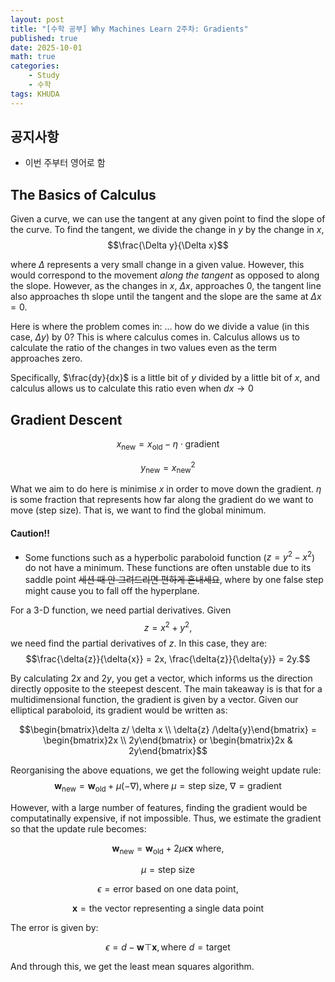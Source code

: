 ```yaml
---
layout: post
title: "[수학 공부] Why Machines Learn 2주차: Gradients"
published: true
date: 2025-10-01
math: true
categories: 
    - Study
    - 수학
tags: KHUDA
---
```


## 공지사항
* 이번 주부터 영어로 함

## The Basics of Calculus

Given a curve, we can use the tangent at any given point to find the slope of the curve. To find the tangent, we divide the change in $y$ by the change in $x$, 
$$\frac{\Delta y}{\Delta x}$$

where $\Delta$ represents a very small change in a given value. However, this would correspond to the movement _along the tangent_ as opposed to along the slope. However, as the changes in $x$, $\Delta x$, approaches 0, the tangent line also approaches th slope until the tangent and the slope are the same at $\Delta x = 0$. 

Here is where the problem comes in: ... how do we divide a value (in this case, $\Delta y$) by 0? This is where calculus comes in. Calculus allows us to calculate the ratio of the changes in two values even as the term approaches zero.

Specifically, $\frac{dy}{dx}$ is a little bit of $y$ divided by a little bit of $x$, and calculus allows us to calculate this ratio even when $dx \rightarrow 0$

## Gradient Descent

$$x_\text{new} = x_\text{old} - \eta\cdot\text{gradient} $$ 

$$ y_\text{new} = x_\text{new}^2$$

What we aim to do here is minimise $x$ in order to move down the gradient. $\eta$ is some fraction that represents how far along the gradient do we want to move (step size). That is, we want to find the global minimum.

#### Caution!!
* Some functions such as a hyperbolic paraboloid function ($z = y^2 - x^2$) do not have a minimum. These functions are often unstable due to its saddle point ~~세션 때 안 그려드리면 편하게 혼내세요~~, where by one false step might cause you to fall off the hyperplane. 

For a 3-D function, we need partial derivatives. Given $$z = x^2 + y^2,$$ we need find the partial derivatives of $z$. In this case, they are: $$\frac{\delta{z}}{\delta{x}} = 2x, \frac{\delta{z}}{\delta{y}} = 2y.$$

By calculating $2x$ and $2y$, you get a vector, which informs us the direction directly opposite to the steepest descent. The main takeaway is is that for a multidimensional function, the gradient is given by a vector. Given our elliptical paraboloid, its gradient would be written as: 

$$\begin{bmatrix}\delta z/ \delta x \\ \delta{z} /\delta{y}\end{bmatrix} = \begin{bmatrix}2x \\ 2y\end{bmatrix} or \begin{bmatrix}2x & 2y\end{bmatrix}$$


Reorganising the above equations, we get the following weight update rule: $$\mathbf{w}_\text{new} = \mathbf{w}_\text{old} + \mu (-\nabla), \text{where } \mu = \text{step size, } \nabla=\text{gradient}$$

However, with a large number of features, finding the gradient would be computatinally expensive, if not impossible. Thus, we estimate the gradient so that the update rule becomes: 

$$\mathbf{w}_\text{new} = \mathbf{w}_\text{old} + 2\mu\epsilon\mathbf{x} \text{ where, }$$ 

$$\mu = \text{step size}$$

$$ \epsilon = \text{error based on one data point}, $$

$$ \mathbf{x} = \text{the vector representing a single data point}$$

The error is given by:

$$\epsilon = d - \mathbf{w}\top\mathbf{x}, \text{where } d = \text{target}$$

And through this, we get the least mean squares algorithm.